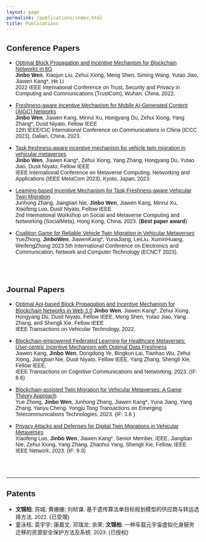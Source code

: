 ```yaml
---
layout: page
permalink: /publications/index.html
title: Publications
---
```





## <font face="Arial">  Conference Papers  </font>  



- <font face="Arial"> [Optimal Block Propagation and Incentive Mechanism for Blockchain Networks in 6G](https://www.researchgate.net/publication/365999631_Optimal_Block_Propagation_and_Incentive_Mechanism_for_Blockchain_Networks_in_6G)<br></font> 
<font face="Arial">**Jinbo Wen**, Xiaojun Liu, Zehui Xiong, Meng Shen, Siming Wang, Yutao Jiao, Jiawen Kang*, He Li</font>  
<font face="Arial">2022 IEEE International Conference on Trust, Security and Privacy in Computing and Communications (TrustCom), Wuhan, China, 2022. </font>

- <font face="Arial">[Freshness-aware Incentive Mechanism for Mobile AI-Generated Content (AIGC) Networks](https://www.researchgate.net/publication/372493820_Freshness-aware_Incentive_Mechanism_for_Mobile_AI-Generated_Content_AIGC_Networks)</font>    
<font face="Arial">**Jinbo Wen**, Jiawen Kang, Minrui Xu, Hongyang Du, Zehui Xiong, Yang Zhang*, Dusit Niyato, Fellow IEEE  </font>  
<font face="Arial">12th IEEE/CIC lnternational Conference on Communications in China (ICCC 2023), Dalian, China, 2023.</font>  

- <font face="Arial">[Task freshness-aware incentive mechanism for vehicle twin migration
in vehicular metaverses](https://www.researchgate.net/publication/373838193_Task_Freshness-aware_Incentive_Mechanism_for_Vehicle_Twin_Migration_in_Vehicular_Metaverses)</font>    
<font face="Arial">**Jinbo Wen**, Jiawen Kang*, Zehui Xiong, Yang Zhang, Hongyang Du, Yutao Jiao, Dusit Niyato, Fellow IEEE</font>   
<font face="Arial">IEEE International Conference on Metaverse Computing, Networking and Applications (IEEE MetaCom 2023), Kyoto, Japan, 2023.</font>  

- <font face="Arial">[Learning-based Incentive Mechanism for Task Freshness-aware Vehicular Twin Migration](https://www.researchgate.net/publication/373838163_Learning-based_Incentive_Mechanism_for_Task_Freshness-aware_Vehicular_Twin_Migration)</font>   
<font face="Arial">Junhong Zhang, Jiangtian Nie, **Jinbo Wen**, Jiawen Kang, Minrui Xu, Xiaofeng Luo, Dusit Niyato, Fellow IEEE</font>   
<font face="Arial">2nd International Workshop on Social and Metaverse Computing and Networking (SocialMeta), Hong Kong, China, 2023. (**Best paper award**)</font> 

- <font face="Arial">[Coalition Game for Reliable Vehicle Twin Migration in Vehicular Metaverses](chrome-extension://efaidnbmnnnibpcajpcglclefindmkaj/https://www.researchgate.net/profile/Yue-Zhong-12/publication/372452163_Coalition_Game_for_Reliable_Vehicle_Twin_Migration_in_Vehicular_Metaverses/links/64b7f7978de7ed28baad884c/Coalition-Game-for-Reliable-Vehicle-Twin-Migration-in-Vehicular-Metaverses.pdf)</font>   
<font face="Arial">YueZhong, **JinboWen**, JiawenKang*, YunaJiang, LeiLiu, XuminHuang, WeifengZhong</font> 
<font face="Arial">2023 5th International Conference on Electronics and Communication, Network and Computer Technology (ECNCT 2023).</font> 

<br>
  <br>

## <font face="Arial"> Journal Papers</font> 



- <font face="Arial"> [Optimal AoI-based Block Propagation and Incentive Mechanism for Blockchain Networks in Web 3.0]()</font> 
<font face="Arial">**Jinbo Wen**, Jiawen Kang*, Zehui Xiong, Hongyang Du, Dusit Niyato, Fellow IEEE, Meng Shen, Yutao Jiao, Yang Zhang, and Shengli Xie, Fellow IEEE</font>   
<font face="Arial">IEEE Transactions on Vehicular Technology, 2022.</font> 

- <font face="Arial"> [Blockchain-empowered Federated Learning for Healthcare Metaverses: User-centric Incentive Mechanism with Optimal Data Freshness](https://ieeexplore.ieee.org/abstract/document/10254627)</font>   
<font face="Arial">Jiawen Kang, **Jinbo Wen**, Dongdong Ye, Bingkun Lai, Tianhao Wu, Zehui Xiong, Jiangtian Nie, Dusit Niyato, Fellow IEEE, Yang Zhang, Shengli Xie, Fellow IEEE,</font>   
<font face="Arial">IEEE Transactions on Cognitive Communications and Networking, 2023. (IF: 8.6)</font> 

- <font face="Arial">[Blockchain-assisted Twin Migration for Vehicular Metaverses: A Game Theory Approach](https://onlinelibrary.wiley.com/doi/full/10.1002/ett.4856?casa_token=MRKOLOrfenwAAAAA%3AM5xXakbGdb89Sxq9Lm3F2FcsDAUQvmA2PxYLwEFKSytPEyJzRZsdjRRbD7WmKKYIVZLyKg1tmAiiVuLy)</font>   
<font face="Arial">Yue Zhong, **Jinbo Wen**, Junhong Zhang, Jiawen Kang*, Yuna Jiang, Yang Zhang, Yanyu Cheng, Yongju Tong </font> 
<font face="Arial">Transactions on Emerging Telecommunications Technologies, 2023. (IF: 3.6 )</font> 

- <font face="Arial">[Privacy Attacks and Defenses for Digital Twin Migrations in Vehicular Metaverses](https://ieeexplore.ieee.org/abstract/document/10269659)</font>   
<font face="Arial">Xiaofeng Luo, **Jinbo Wen**, Jiawen Kang*, Senior Member, IEEE, Jiangtian Nie, Zehui Xiong, Yang Zhang, Zhaohui Yang, Shengli Xie, Fellow, IEEE</font> 
<font face="Arial">IEEE Network, 2023. (IF: 9.3)</font> 


<br>
  <br>

---

## <font face="Arial">Patents</font> 


- <font face="Arial">**文锦柏**; 苏城; 黄姗姗; 刘桢谋. 基于遗传算法单目标规划模型的供应商与转运选择方法. 2022. (已受理)</font> 
- <font face="Arial">童泳桔; 袁宇宇; 康嘉文; 邓瑞龙; 余荣; **文锦柏**. 一种车载元宇宙虚拟化身服务迁移的资源安全保护方法及系统. 2023. (已授权)</font> 

<br>
  <br>
